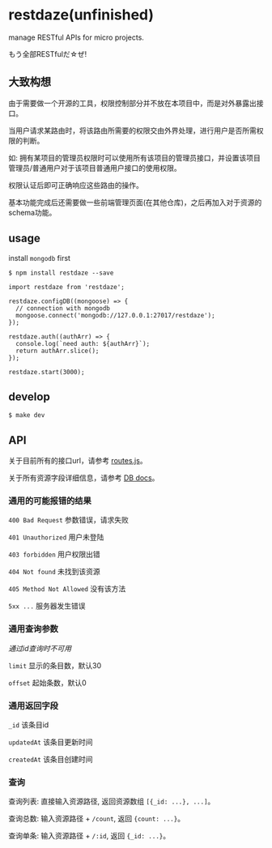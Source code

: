 # restdaze(unfinished)
manage RESTful APIs for micro projects.

もう全部RESTfulだ☆ぜ!

## 大致构想

由于需要做一个开源的工具，权限控制部分并不放在本项目中，而是对外暴露出接口。

当用户请求某路由时，将该路由所需要的权限交由外界处理，进行用户是否所需权限的判断。

如: 拥有某项目的管理员权限时可以使用所有该项目的管理员接口，并设置该项目管理员/普通用户对于该项目普通用户接口的使用权限。

权限认证后即可正确响应这些路由的操作。

基本功能完成后还需要做一些前端管理页面(在其他仓库)，之后再加入对于资源的schema功能。

## usage

install `mongodb` first

```
$ npm install restdaze --save
```

```
import restdaze from 'restdaze';

restdaze.configDB((mongoose) => {
  // connection with mongodb
  mongoose.connect('mongodb://127.0.0.1:27017/restdaze');
});

restdaze.auth((authArr) => {
  console.log(`need auth: ${authArr}`);
  return authArr.slice();
});

restdaze.start(3000);
```

## develop

```
$ make dev
```

## API

关于目前所有的接口url，请参考 [routes.js](https://github.com/youngerheart/restdaze/blob/master/app/routes.js)。

关于所有资源字段详细信息，请参考 [DB docs](https://github.com/youngerheart/restdaze/blob/master/app/schemas/README.MD)。

### 通用的可能报错的结果

`400 Bad Request` 参数错误，请求失败

`401 Unauthorized` 用户未登陆

`403 forbidden` 用户权限出错

`404 Not found` 未找到该资源

`405 Method Not Allowed` 没有该方法

`5xx ...` 服务器发生错误

### 通用查询参数

*通过id查询时不可用*

`limit` 显示的条目数，默认30

`offset` 起始条数，默认0

### 通用返回字段

`_id` 该条目id

`updatedAt` 该条目更新时间

`createdAt` 该条目创建时间

### 查询

查询列表: 直接输入资源路径, 返回资源数组 `[{_id: ...}, ...]`。

查询总数: 输入资源路径 + `/count`, 返回 `{count: ...}`。

查询单条: 输入资源路径 + `/:id`, 返回 `{_id: ...}`。
